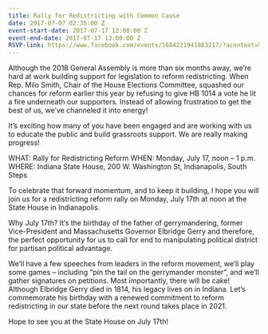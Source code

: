 ```yaml
---
title: Rally for Redistricting with Common Cause
date: 2017-07-07 02:35:00 Z
event-start-date: 2017-07-17 12:00:00 Z
event-end-date: 2017-07-17 13:00:00 Z
RSVP-link: https://www.facebook.com/events/1684221941883217/?acontext=%7B%22action_history%22%3A%22[%7B%5C%22surface%5C%22%3A%5C%22page%5C%22%2C%5C%22mechanism%5C%22%3A%5C%22page_upcoming_events_card%5C%22%2C%5C%22extra_data%5C%22%3A[]%7D]%22%2C%22has_source%22%3Atrue%7D
---
```


Although the 2018 General Assembly is more than six months away, we’re hard at work building support for legislation to reform redistricting. When Rep. Milo Smith, Chair of the House Elections Committee, squashed our chances for reform earlier this year by refusing to give HB 1014 a vote he lit a fire underneath our supporters. Instead of allowing frustration to get the best of us, we’ve channeled it into energy!

It’s exciting how many of you have been engaged and are working with us to educate the public and build grassroots support. We are really making progress!

WHAT: Rally for Redistricting Reform
WHEN: Monday, July 17, noon – 1 p.m. 
WHERE: Indiana State House, 200 W. Washington St, Indianapolis, South Steps

To celebrate that forward momentum, and to keep it building, I hope you will join us for a redistricting reform rally on Monday, July 17th at noon at the State House in Indianapolis. 

Why July 17th? It’s the birthday of the father of gerrymandering, former Vice-President and Massachusetts Governor Elbridge Gerry and therefore, the perfect opportunity for us to call for end to manipulating political district for partisan political advantage. 

We’ll have a few speeches from leaders in the reform movement, we’ll play some games – including “pin the tail on the gerrymander monster”, and we’ll gather signatures on petitions. Most importantly, there will be cake!
Although Elbridge Gerry died in 1814, his legacy lives on in Indiana. Let’s commemorate his birthday with a renewed commitment to reform redistricting in our state before the next round takes place in 2021. 

Hope to see you at the State House on July 17th!